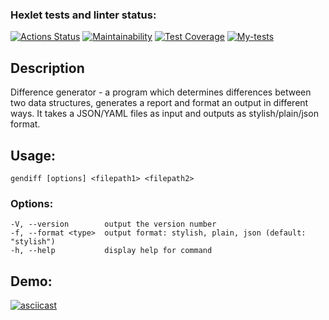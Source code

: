 ### Hexlet tests and linter status:
[![Actions Status](https://github.com/Tatoxer/frontend-project-46/workflows/hexlet-check/badge.svg)](https://github.com/Tatoxer/frontend-project-46/actions)
[![Maintainability](https://api.codeclimate.com/v1/badges/f74147797e3fedeeb136/maintainability)](https://codeclimate.com/github/Tatoxer/frontend-project-46/maintainability)
[![Test Coverage](https://api.codeclimate.com/v1/badges/f74147797e3fedeeb136/test_coverage)](https://codeclimate.com/github/Tatoxer/frontend-project-46/test_coverage)
[![My-tests](https://github.com/Tatoxer/frontend-project-46/actions/workflows/My-tests.yml/badge.svg)](https://github.com/Tatoxer/frontend-project-46/actions/workflows/My-tests.yml)

## Description
Difference generator - a program which determines differences between two data structures, generates a report and format an output in different ways. It takes a JSON/YAML files as input and outputs as stylish/plain/json format.

## Usage:
`gendiff [options] <filepath1> <filepath2>
`
### Options:

    -V, --version        output the version number
    -f, --format <type>  output format: stylish, plain, json (default: "stylish")
    -h, --help           display help for command

## Demo:
[![asciicast](https://asciinema.org/a/avvvGLfkGw3DugZMapLsba2kF.svg)](https://asciinema.org/a/avvvGLfkGw3DugZMapLsba2kF)
